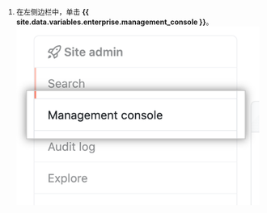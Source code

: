1. 在左侧边栏中，单击 **{{ site.data.variables.enterprise.management_console }}**。 ![左侧边栏中的 {{ site.data.variables.enterprise.management_console }} 选项卡](/assets/images/enterprise/management-console/management-console-tab.png)
